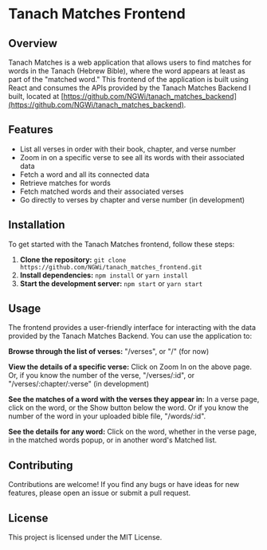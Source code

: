 # Tanach Matches Frontend

## Overview

Tanach Matches is a web application that allows users to find matches for words in the Tanach (Hebrew Bible), where the word appears at least as part of the "matched word." This frontend of the application is built using React and consumes the APIs provided by the Tanach Matches Backend I built, located at [https://github.com/NGWi/tanach_matches_backend](https://github.com/NGWi/tanach_matches_backend).

## Features

- List all verses in order with their book, chapter, and verse number
- Zoom in on a specific verse to see all its words with their associated data
- Fetch a word and all its connected data
- Retrieve matches for words
- Fetch matched words and their associated verses
- Go directly to verses by chapter and verse number (in development)

## Installation

To get started with the Tanach Matches frontend, follow these steps:

1. **Clone the repository:** `git clone https://github.com/NGWi/tanach_matches_frontend.git`
2. **Install dependencies:** `npm install` or `yarn install`
3. **Start the development server:** `npm start` or `yarn start`

## Usage

The frontend provides a user-friendly interface for interacting with the data provided by the Tanach Matches Backend. You can use the application to:

**Browse through the list of verses:** "/verses", or "/" (for now)

**View the details of a specific verse:** Click on Zoom In on the above page. Or, if you know the number of the verse, "/verses/:id", or "/verses/:chapter/:verse" (in development)

**See the matches of a word with the verses they appear in:** In a verse page, click on the word, or the Show button below the word. Or if you know the number of the word in your uploaded bible file, "/words/:id".

**See the details for any word:** Click on the word, whether in the verse page, in the matched words popup, or in another word's Matched list.

## Contributing

Contributions are welcome! If you find any bugs or have ideas for new features, please open an issue or submit a pull request.

## License

This project is licensed under the MIT License.